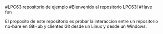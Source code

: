 #LPC63 repositorio de ejemplo
#Bienvenido al repositorio LPC63!
#Have fun

El proposito de este repositorio es probar la interaccion entre un repositorio no-bare en GitHub y clientes Git desde un Linux y desde un Windows.
